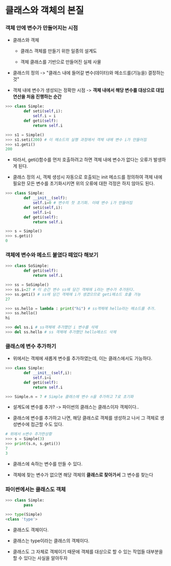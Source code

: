 # 클래스와 객체의 본질

### 객체 안에 변수가 만들어지는 시점

-   클래스와 객체

    -   클래스 객체를 만들기 위한 일종의 설계도

    -   객체 클래스를 기반으로 만들어진 실제 사물

-   클래스의 정의 -> "클래스 내에 들어갈 변수(데이터)와 메소드를(기능을) 결정하는 것"

-   객체 내에 변수가 생성되는 정확한 시점 -> **객체 내에서 해당 변수를 대상으로 대입 연산을 처음 진행하는 순간**

```python
>>> class Simple:
        def seti(self,i):
            self.i = i
        def geti(self):
            return self.i

>>> s1 = Simple()
>>> s1.seti(200) # 이 메소드의 실행 과정에서 객체 내에 변수 i가 만들어짐
>>> s1.geti()
200
```

-   따라서, geti()함수를 먼저 호출하려고 하면 객체 내에 변수가 없다는 오류가 발생하게 된다.

-   클래스 정의 시, 객체 생성시 자동으로 호출되는 init 메소드를 정의하여 객체 내에 필요한 모든 변수를 초기화시키면 위의 오류에 대한 걱정은 하지 않아도 된다.

```python
>>> class Simple:
        def __init__(self):
            self.i=0 # 변수의 첫 초기화. 이때 변수 i가 만들어짐
        def seti(self,i):
            self.i=i
        def geti(self):
            return self.i

>>> s = Simple()
>>> s.geti()
0
```

### 객체에 변수와 메소드 붙였다 떼었다 해보기

```python
>>> class SoSimple:
        def geti(self):
            return self.i

>>> ss = SoSimple()
>>> ss.i=27 # 이 순간 변수 ss에 담긴 객체에 i라는 변수가 추가된다.
>>> ss.geti() # ss에 담긴 객체에 i가 생겼으므로 geti메소드 호출 가능
27
```

```python
>>> ss.hello = lambda : print("hi") # ss객체에 hello라는 메소드를 추가.
>>> ss.hello()
hi
```

```python
>>> del ss.i # ss객체에 추가했던 i 변수를 삭제
>>> del ss.hello # ss 객체에 추가했던 hello메소드 삭제
```

### 클래스에 변수 추가하기

-   위에서는 객체에 새롭게 변수를 추가하였는데, 이는 클래스에서도 가능하다.

```python
>>> class Simple:
        def __init__(self,i):
            self.i=i
        def geti(self):
            return self.i

>>> Simple.n = 7 # Simple 클래스에 변수 n을 추가하고 7로 초기화
```

-   설계도에 변수를 추가? -> 파이썬의 클래스는 클래스이자 객체이다..

-   클래스에 변수를 추가하고 나면, 해당 클래스로 객체를 생성하고 나서 그 객체로 생성변수에 접근할 수도 있다.

```python
# 위에서 n변수 추가한상황
>>> s = Simple(3)
>>> print(s.n, s.geti())
7
3
```

-   클래스에 속하는 변수를 만들 수 있다.

-   객체에 찾는 변수가 없으면 해당 객체의 **클래스로 찾아가서** 그 변수를 찾는다

### 파이썬에서는 클래스도 객체

```python
>>> class Simple:
        pass

>>> type(Simple)
<class 'type'>
```

-   클래스도 객체이다.

-   클래스는 type이라는 클래스의 객체이다.

-   클래스도 그 자체로 객체이기 때문에 객체를 대상으로 할 수 있는 작업들 대부분을 할 수 있다는 사실을 알아두자

